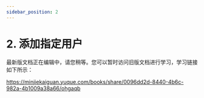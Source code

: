 ```yaml
---
sidebar_position: 2
---
```


# 2. 添加指定用户

最新版文档正在编辑中，请您稍等。您可以暂时访问旧版文档进行学习，学习链接如下所示：

https://minjiekaiguan.yuque.com/books/share/0096dd2d-8440-4b6c-982a-4b1009a38a66/ohgaqb